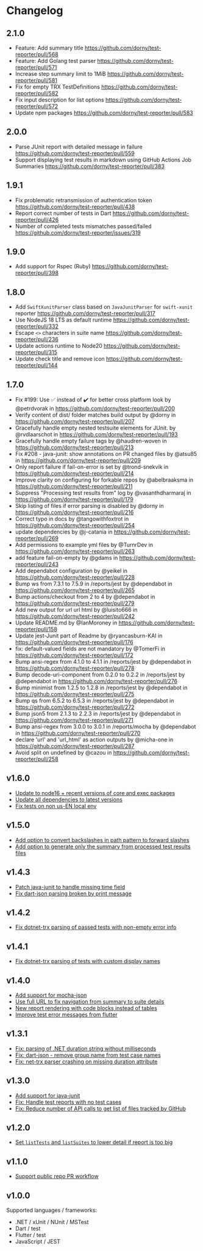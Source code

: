 # Changelog

## 2.1.0
* Feature: Add summary title https://github.com/dorny/test-reporter/pull/568
* Feature: Add Golang test parser https://github.com/dorny/test-reporter/pull/571
* Increase step summary limit to 1MiB https://github.com/dorny/test-reporter/pull/581
* Fix for empty TRX TestDefinitions https://github.com/dorny/test-reporter/pull/582
* Fix input description for list options https://github.com/dorny/test-reporter/pull/572
* Update npm packages https://github.com/dorny/test-reporter/pull/583

## 2.0.0
* Parse JUnit report with detailed message in failure https://github.com/dorny/test-reporter/pull/559
* Support displaying test results in markdown using GitHub Actions Job Summaries https://github.com/dorny/test-reporter/pull/383

## 1.9.1
* Fix problematic retransmission of authentication token https://github.com/dorny/test-reporter/pull/438
* Report correct number of tests in Dart https://github.com/dorny/test-reporter/pull/426
* Number of completed tests mismatches passed/failed https://github.com/dorny/test-reporter/issues/319

## 1.9.0
* Add support for Rspec (Ruby) https://github.com/dorny/test-reporter/pull/398

## 1.8.0
* Add `SwiftXunitParser` class based on `JavaJunitParser` for `swift-xunit` reporter https://github.com/dorny/test-reporter/pull/317
* Use NodeJS 18 LTS as default runtime https://github.com/dorny/test-reporter/pull/332
* Escape `<>` characters in suite name https://github.com/dorny/test-reporter/pull/236
* Update actions runtime to Node20 https://github.com/dorny/test-reporter/pull/315
* Update check title and remove icon https://github.com/dorny/test-reporter/pull/144

## 1.7.0
* Fix #199: Use ✅ instead of ✔️ for better cross platform look by @petrdvorak in https://github.com/dorny/test-reporter/pull/200
* Verify content of dist/ folder matches build output by @dorny in https://github.com/dorny/test-reporter/pull/207
* Gracefully handle empty nested testsuite elements for JUnit. by @rvdlaarschot in https://github.com/dorny/test-reporter/pull/193
* Gracefully handle empty failure tags by @haudren-woven in https://github.com/dorny/test-reporter/pull/213
* Fix #208 - java-junit: show annotations on PR changed files by @atsu85 in https://github.com/dorny/test-reporter/pull/209
* Only report failure if fail-on-error is set by @trond-snekvik in https://github.com/dorny/test-reporter/pull/214
* Improve clarity on configuring for forkable repos by @abelbraaksma in https://github.com/dorny/test-reporter/pull/211
* Suppress "Processing test results from" log by @vasanthdharmaraj in https://github.com/dorny/test-reporter/pull/179
* Skip listing of files if error parsing is disabled by @dorny in https://github.com/dorny/test-reporter/pull/216
* Correct typo in docs by @tangowithfoxtrot in https://github.com/dorny/test-reporter/pull/254
* update dependencies by @j-catania in https://github.com/dorny/test-reporter/pull/269
* Add permissions to example yml files by @TurnrDev in https://github.com/dorny/test-reporter/pull/263
* add feature fail-on-empty by @gdams in https://github.com/dorny/test-reporter/pull/243
* Add dependabot configuration by @yeikel in https://github.com/dorny/test-reporter/pull/228
* Bump ws from 7.3.1 to 7.5.9 in /reports/jest by @dependabot in https://github.com/dorny/test-reporter/pull/265
* Bump actions/checkout from 2 to 4 by @dependabot in https://github.com/dorny/test-reporter/pull/279
* Add new output for url url html by @luisito666 in https://github.com/dorny/test-reporter/pull/242
* Update README.md by @IanMoroney in https://github.com/dorny/test-reporter/pull/158
* Update jest-Junit part of Readme by @ryancasburn-KAI in https://github.com/dorny/test-reporter/pull/176
* fix: default-valued fields are not mandatory by @TomerFi in https://github.com/dorny/test-reporter/pull/172
* Bump ansi-regex from 4.1.0 to 4.1.1 in /reports/jest by @dependabot in https://github.com/dorny/test-reporter/pull/278
* Bump decode-uri-component from 0.2.0 to 0.2.2 in /reports/jest by @dependabot in https://github.com/dorny/test-reporter/pull/276
* Bump minimist from 1.2.5 to 1.2.8 in /reports/jest by @dependabot in https://github.com/dorny/test-reporter/pull/275
* Bump qs from 6.5.2 to 6.5.3 in /reports/jest by @dependabot in https://github.com/dorny/test-reporter/pull/272
* Bump json5 from 2.1.3 to 2.2.3 in /reports/jest by @dependabot in https://github.com/dorny/test-reporter/pull/271
* Bump ansi-regex from 3.0.0 to 3.0.1 in /reports/mocha by @dependabot in https://github.com/dorny/test-reporter/pull/270
* declare 'url' and 'url_html' as action outputs by @micha-one in https://github.com/dorny/test-reporter/pull/287
* Avoid split on undefined by @cazou in https://github.com/dorny/test-reporter/pull/258

## v1.6.0
- [Update to node16 + recent versions of core and exec packages](https://github.com/dorny/test-reporter/pull/203)
- [Update all dependencies to latest versions](https://github.com/dorny/test-reporter/pull/186)
- [Fix tests on non us-EN local env](https://github.com/dorny/test-reporter/pull/185)

## v1.5.0
- [Add option to convert backslashes in path pattern to forward slashes](https://github.com/dorny/test-reporter/pull/128)
- [Add option to generate only the summary from processed test results files](https://github.com/dorny/test-reporter/pull/123)

## v1.4.3
- [Patch java-junit to handle missing time field](https://github.com/dorny/test-reporter/pull/115)
- [Fix dart-json parsing broken by print message](https://github.com/dorny/test-reporter/pull/114)

## v1.4.2
- [Fix dotnet-trx parsing of passed tests with non-empty error info](https://github.com/dorny/test-reporter/commit/43d89d5ee509bcef7bd0287aacc0c4a4fb9c1657)

## v1.4.1
- [Fix dotnet-trx parsing of tests with custom display names](https://github.com/dorny/test-reporter/pull/105)

## v1.4.0
- [Add support for mocha-json](https://github.com/dorny/test-reporter/pull/90)
- [Use full URL to fix navigation from summary to suite details](https://github.com/dorny/test-reporter/pull/89)
- [New report rendering with code blocks instead of tables](https://github.com/dorny/test-reporter/pull/88)
- [Improve test error messages from flutter](https://github.com/dorny/test-reporter/pull/87)

## v1.3.1
- [Fix: parsing of .NET duration string without milliseconds](https://github.com/dorny/test-reporter/pull/84)
- [Fix: dart-json - remove group name from test case names](https://github.com/dorny/test-reporter/pull/85)
- [Fix: net-trx parser crashing on missing duration attribute](https://github.com/dorny/test-reporter/pull/86)

## v1.3.0
- [Add support for java-junit](https://github.com/dorny/test-reporter/pull/80)
- [Fix: Handle test reports with no test cases](https://github.com/dorny/test-reporter/pull/70)
- [Fix: Reduce number of API calls to get list of files tracked by GitHub](https://github.com/dorny/test-reporter/pull/69)

## v1.2.0
- [Set `listTests` and `listSuites` to lower detail if report is too big](https://github.com/dorny/test-reporter/pull/60)

## v1.1.0
- [Support public repo PR workflow](https://github.com/dorny/test-reporter/pull/56)

## v1.0.0
Supported languages / frameworks:
- .NET / xUnit / NUnit / MSTest
- Dart / test
- Flutter / test
- JavaScript / JEST
